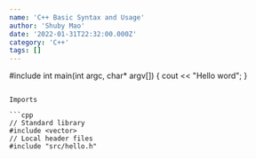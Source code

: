 ```yaml
---
name: 'C++ Basic Syntax and Usage'
author: 'Shuby Mao'
date: '2022-01-31T22:32:00.000Z'
category: 'C++'
tags: []
---
```

#include <iostream>
int main(int argc, char* argv[]) {
	cout << "Hello word"; 
}
```

Imports

```cpp
// Standard library
#include <vector>
// Local header files
#include "src/hello.h"
```